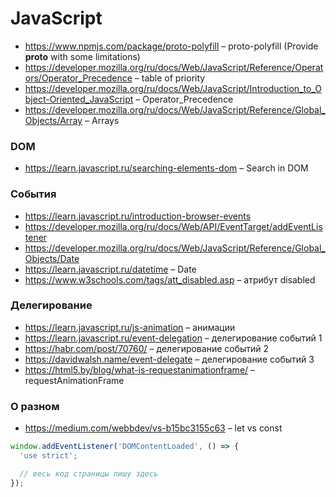 # JavaScript

- https://www.npmjs.com/package/proto-polyfill – proto-polyfill (Provide __proto__ with some limitations)
- https://developer.mozilla.org/ru/docs/Web/JavaScript/Reference/Operators/Operator_Precedence – table of priority
- https://developer.mozilla.org/ru/docs/Web/JavaScript/Introduction_to_Object-Oriented_JavaScript – Operator_Precedence
- https://developer.mozilla.org/ru/docs/Web/JavaScript/Reference/Global_Objects/Array – Arrays

### DOM
- https://learn.javascript.ru/searching-elements-dom – Search in DOM

### События
- https://learn.javascript.ru/introduction-browser-events 
- https://developer.mozilla.org/ru/docs/Web/API/EventTarget/addEventListener
- https://developer.mozilla.org/ru/docs/Web/JavaScript/Reference/Global_Objects/Date
- https://learn.javascript.ru/datetime – Date
- https://www.w3schools.com/tags/att_disabled.asp – атрибут disabled

### Делегирование
- https://learn.javascript.ru/js-animation – анимации
- https://learn.javascript.ru/event-delegation – делегирование событий 1
- https://habr.com/post/70760/ – делегирование событий 2
- https://davidwalsh.name/event-delegate – делегирование событий 3
- https://html5.by/blog/what-is-requestanimationframe/ – requestAnimationFrame

### О разном
- https://medium.com/webbdev/vs-b15bc3155c63 – let vs const

```javascript
window.addEventListener('DOMContentLoaded', () => {
  'use strict';

  // весь код страницы пишу здесь
});
```